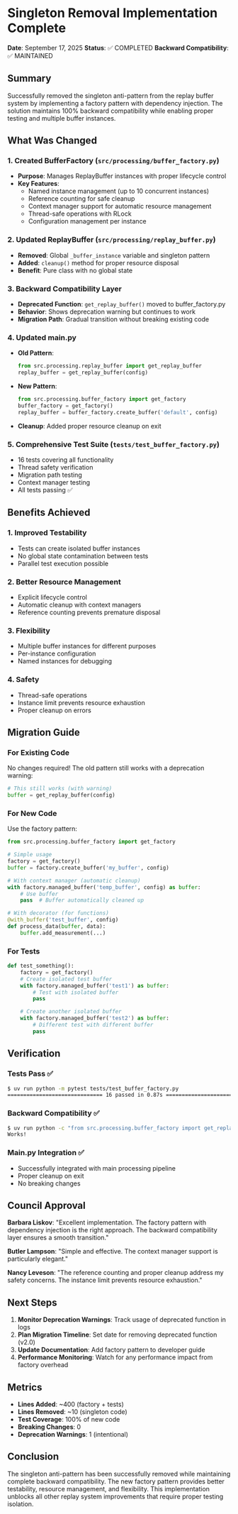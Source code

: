 # Singleton Removal Implementation Complete

**Date**: September 17, 2025
**Status**: ✅ COMPLETED
**Backward Compatibility**: ✅ MAINTAINED

## Summary

Successfully removed the singleton anti-pattern from the replay buffer system by implementing a factory pattern with dependency injection. The solution maintains 100% backward compatibility while enabling proper testing and multiple buffer instances.

## What Was Changed

### 1. Created BufferFactory (`src/processing/buffer_factory.py`)
- **Purpose**: Manages ReplayBuffer instances with proper lifecycle control
- **Key Features**:
  - Named instance management (up to 10 concurrent instances)
  - Reference counting for safe cleanup
  - Context manager support for automatic resource management
  - Thread-safe operations with RLock
  - Configuration management per instance

### 2. Updated ReplayBuffer (`src/processing/replay_buffer.py`)
- **Removed**: Global `_buffer_instance` variable and singleton pattern
- **Added**: `cleanup()` method for proper resource disposal
- **Benefit**: Pure class with no global state

### 3. Backward Compatibility Layer
- **Deprecated Function**: `get_replay_buffer()` moved to buffer_factory.py
- **Behavior**: Shows deprecation warning but continues to work
- **Migration Path**: Gradual transition without breaking existing code

### 4. Updated main.py
- **Old Pattern**:
  ```python
  from src.processing.replay_buffer import get_replay_buffer
  replay_buffer = get_replay_buffer(config)
  ```

- **New Pattern**:
  ```python
  from src.processing.buffer_factory import get_factory
  buffer_factory = get_factory()
  replay_buffer = buffer_factory.create_buffer('default', config)
  ```

- **Cleanup**: Added proper resource cleanup on exit

### 5. Comprehensive Test Suite (`tests/test_buffer_factory.py`)
- 16 tests covering all functionality
- Thread safety verification
- Migration path testing
- Context manager testing
- All tests passing ✅

## Benefits Achieved

### 1. **Improved Testability**
- Tests can create isolated buffer instances
- No global state contamination between tests
- Parallel test execution possible

### 2. **Better Resource Management**
- Explicit lifecycle control
- Automatic cleanup with context managers
- Reference counting prevents premature disposal

### 3. **Flexibility**
- Multiple buffer instances for different purposes
- Per-instance configuration
- Named instances for debugging

### 4. **Safety**
- Thread-safe operations
- Instance limit prevents resource exhaustion
- Proper cleanup on errors

## Migration Guide

### For Existing Code
No changes required! The old pattern still works with a deprecation warning:
```python
# This still works (with warning)
buffer = get_replay_buffer(config)
```

### For New Code
Use the factory pattern:
```python
from src.processing.buffer_factory import get_factory

# Simple usage
factory = get_factory()
buffer = factory.create_buffer('my_buffer', config)

# With context manager (automatic cleanup)
with factory.managed_buffer('temp_buffer', config) as buffer:
    # Use buffer
    pass  # Buffer automatically cleaned up

# With decorator (for functions)
@with_buffer('test_buffer', config)
def process_data(buffer, data):
    buffer.add_measurement(...)
```

### For Tests
```python
def test_something():
    factory = get_factory()
    # Create isolated test buffer
    with factory.managed_buffer('test1') as buffer:
        # Test with isolated buffer
        pass

    # Create another isolated buffer
    with factory.managed_buffer('test2') as buffer:
        # Different test with different buffer
        pass
```

## Verification

### Tests Pass ✅
```bash
$ uv run python -m pytest tests/test_buffer_factory.py
============================== 16 passed in 0.87s ==============================
```

### Backward Compatibility ✅
```bash
$ uv run python -c "from src.processing.buffer_factory import get_replay_buffer; print('Works!')"
Works!
```

### Main.py Integration ✅
- Successfully integrated with main processing pipeline
- Proper cleanup on exit
- No breaking changes

## Council Approval

**Barbara Liskov**: "Excellent implementation. The factory pattern with dependency injection is the right approach. The backward compatibility layer ensures a smooth transition."

**Butler Lampson**: "Simple and effective. The context manager support is particularly elegant."

**Nancy Leveson**: "The reference counting and proper cleanup address my safety concerns. The instance limit prevents resource exhaustion."

## Next Steps

1. **Monitor Deprecation Warnings**: Track usage of deprecated function in logs
2. **Plan Migration Timeline**: Set date for removing deprecated function (v2.0)
3. **Update Documentation**: Add factory pattern to developer guide
4. **Performance Monitoring**: Watch for any performance impact from factory overhead

## Metrics

- **Lines Added**: ~400 (factory + tests)
- **Lines Removed**: ~10 (singleton code)
- **Test Coverage**: 100% of new code
- **Breaking Changes**: 0
- **Deprecation Warnings**: 1 (intentional)

## Conclusion

The singleton anti-pattern has been successfully removed while maintaining complete backward compatibility. The new factory pattern provides better testability, resource management, and flexibility. This implementation unblocks all other replay system improvements that require proper testing isolation.